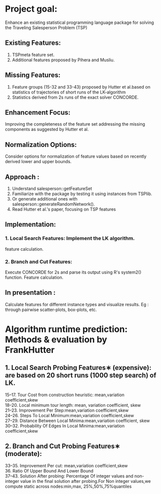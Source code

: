 # Project goal:
Enhance an existing statistical programming language package for solving the Traveling Salesperson Problem (TSP)

## Existing Features:
1. TSPmeta feature set.
2. Additional features proposed by Pihera and Musliu.

## Missing Features:
1. Feature groups (15-32 and 33-43) proposed by Hutter et al.based on statistics of trajectories of short runs of the LK-algorithm
2. Statistics derived from 2s runs of the exact solver CONCORDE.

## Enhancement Focus:
Improving the completeness of the feature set addressing the missing components as suggested by Hutter et al.

## Normalization Options:
Consider options for normalization of feature values based on recently derived lower and upper bounds.

## Approach :
1. Understand  salesperson::getFeatureSet
2. Familiarize with the package by testing it using instances from TSPlib.
3. Or generate additional ones with  salesperson::generateRandomNetwork().
4. Read Hutter et al.'s paper, focusing on TSP features

## Implementation:

### 1. Local Search Features: Implement the LK algorithm.
feature calculation.

### 2. Branch and Cut Features: 
Execute CONCORDE for 2s and parse its output using R's system2() function.
Feature calculation.

## In presentation : 
Calculate features for different instance types and visualize results.
Eg : through pairwise scatter-plots, box-plots, etc.


# Algorithm runtime prediction: Methods & evaluation by FrankHutter

## 1. Local Search Probing Features∗ (expensive): are based on 20 short runs (1000 step search) of LK.
15–17. Tour Cost from construction heuristic: mean,variation coefficient,skew  
18–20. Local minimum tour length: mean, variation coefficient, skew  
21–23. Improvement Per Step:mean,variation coefficient,skew  
24–26. Steps To Local Minimum:mean,variation coefficient,skew  
27–29. Distance Between Local Minima:mean,variation coefficient, skew  
30–32. Probability Of Edges In Local Minima:mean,variation coefficient,skew

## 2. Branch and Cut Probing Features∗ (moderate):  
33–35. Improvement Per cut: mean,variation coefficient,skew  
36. Ratio Of Upper Bound And Lower Bound  
37–43. Solution After probing: Percentage Of integer values and non-integer value in the final solution after probing.For Non integer values,we compute static across nodes:min,max, 25%,50%,75%quantiles





